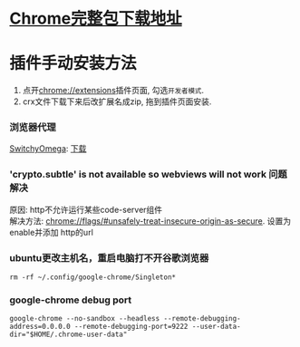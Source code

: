 # [Chrome完整包下载地址](https://www.google.cn/chrome/?standalone=1&extra=stablechannel)

# 插件手动安装方法

1. 点开[chrome://extensions](chrome://extensions)插件页面, 勾选```开发者模式```.
2. crx文件下载下来后改扩展名成zip, 拖到插件页面安装.

### 浏览器代理

[SwitchyOmega](https://github.com/FelisCatus/SwitchyOmega): [下载](https://github.com/FelisCatus/SwitchyOmega/releases)

### 'crypto.subtle' is not available so webviews will not work 问题解决

原因: http不允许运行某些code-server组件<br>
解决方法: [chrome://flags/#unsafely-treat-insecure-origin-as-secure](chrome://flags/#unsafely-treat-insecure-origin-as-secure). 设置为enable并添加 http的url<br>

### ubuntu更改主机名，重启电脑打不开谷歌浏览器

```shell
rm -rf ~/.config/google-chrome/Singleton*
```

### google-chrome debug port

```shell
google-chrome --no-sandbox --headless --remote-debugging-address=0.0.0.0 --remote-debugging-port=9222 --user-data-dir="$HOME/.chrome-user-data"
```
